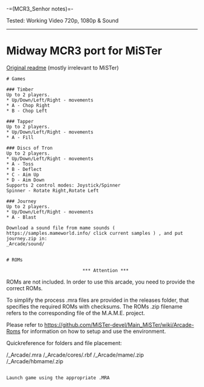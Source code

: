 -=(MCR3_Senhor notes)=-

Tested: Working Video 720p, 1080p & Sound

___
# Midway MCR3 port for MiSTer

[Original readme](README_orig.txt) (mostly irrelevant to MiSTer)

```
# Games

### Timber
Up to 2 players. 
* Up/Down/Left/Right - movements 
* A - Chop Right 
* B - Chop Left

### Tapper
Up to 2 players.
* Up/Down/Left/Right - movements
* A - Fill
 
### Discs of Tron
Up to 2 players.
* Up/Down/Left/Right - movements
* A - Toss
* B - Deflect
* C - Aim Up
* D - Aim Down
Supports 2 control modes: Joystick/Spinner
Spinner - Rotate Right,Rotate Left

### Journey
Up to 2 players.
* Up/Down/Left/Right - movements
* A - Blast

Download a sound file from mame sounds ( https://samples.mameworld.info/ click current samples ) , and put journey.zip in:
_Arcade/sound/
 
 
# ROMs
```
                                *** Attention ***

ROMs are not included. In order to use this arcade, you need to provide the
correct ROMs.

To simplify the process .mra files are provided in the releases folder, that
specifies the required ROMs with checksums. The ROMs .zip filename refers to the
corresponding file of the M.A.M.E. project.

Please refer to https://github.com/MiSTer-devel/Main_MiSTer/wiki/Arcade-Roms for
information on how to setup and use the environment.

Quickreference for folders and file placement:

/_Arcade/<game name>.mra
/_Arcade/cores/<game rbf>.rbf
/_Arcade/mame/<mame rom>.zip
/_Arcade/hbmame/<hbmame rom>.zip

```

Launch game using the appropriate .MRA
